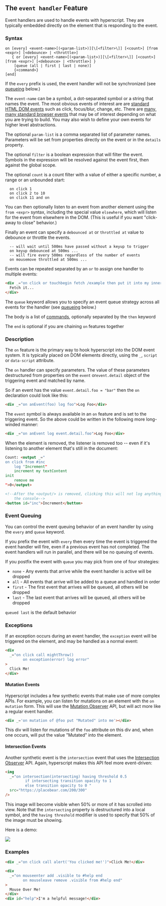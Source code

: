 
## The `event handler` Feature

Event handlers are used to handle events with hyperscript. They are typically embedded directly on the element that
is responding to the event.

### Syntax

```ebnf
on [every] <event-name>[(<param-list>)][\[<filter>\]] [<count>] [from <expr>] [<debounce> | <throttle>]
   { or [every] <event-name>[(<param-list>)][\[<filter>\]] [<count>] [from <expr>] [<debounce> | <throttle>] }
    [queue (all | first | last | none)]
    {<command>}
[end]
```

If the `every` prefix is used, the event handler will not be synchronized (see [queueing](#queueing) below.)

The `event-name` can be a symbol, a dot-separated symbol or a string that names the event. The most obvious events
of interest are are [standard HTML DOM events](https://www.w3schools.com/jsref/dom_obj_event.asp) such as click,
focus/blur, change, etc. There are [many, many standard browser events](https://developer.mozilla.org/en-US/docs/Web/Events) that
may be of interest depending on what you are trying to build. You may also wish to define your own events for higher level abstractions.

The optional `param-list` is a comma separated list of parameter names. Parameters will be set from properties directly
on the event or in the `details` property.

The optional `filter` is a boolean expression that will filter the event. Symbols in the expression will be resolved
against the event first, then against the global scope.

The optional `count` is a count filter with a value of either a specific number, a range or an unbounded start:

```
  on click 1
  on click 2 to 10
  on click 11 and on
```

You can then optionally listen to an event from another element using the `from <expr>` syntax, including the special
value `elsewhere`, which will listen for the event from elsewhere in the DOM.  (This is useful if you want "click-away to
close" behavior.)

Finally an event can specify a `debounced at` or `throttled at` value to debounce or throttle the events.

```text
  -- will wait until 500ms have passed without a keyup to trigger
  on keyup debounced at 500ms ...
  -- will fire every 500ms regardless of the number of events
  on mousemove throttled at 500ms ...
```

Events can be repeated separated by an `or` to assign one handler to multiple events:

```html
<div _="on click or touchbegin fetch /example then put it into my innerHTML">
  Fetch it...
</div>
```

The `queue` keyword allows you to specify an event queue strategy across all events for the handler (see [queueing](#queueing) below.)

The body is a list of [commands](/docs#commands), optionally separated by the `then` keyword

The `end` is optional if you are chaining `on` features together

### Description

The `on` feature is the primary way to hook hyperscript into the DOM event system. It is typically placed on
DOM elements directly, using the `_`, `script` or `data-script` attribute.

The `on` handler can specify parameters. The value of these parameters destructured from properties on the `event` or`event.detail`
object of the triggering event and matched by name.

So if an event has the value `event.detail.foo = "bar"` then the `on` declaration could look like this:

```html
<div _="on anEvent(foo) log foo">Log Foo</div>
```

The `event` symbol is always available in an `on` feature and is set to the triggering event. So the above could
be written in the following more long-winded manner:

```html
<div _="on anEvent log event.detail.foo">Log Foo</div>
```

When the element is removed, the listener is removed too -- even if it's
listening to another element that's still in the document:

```html
Count: <output _="
on click from #inc
	log "Increment"
	increment my textContent
init
	remove me
">0</output>

<!--After the <output/> is removed, clicking this will not log anything to
	the console-->
<button id="inc">Increment</button>
```

### Event Queuing

You can control the event queuing behavior of an event handler by using the `every` and `queue` keyword.

If you prefix the event with `every` then every time the event is triggered the event handler will fire, even
if a previous event has not completed. The event handlers will run in parallel, and there will be no
queuing of events.

If you postfix the event with `queue` you may pick from one of four strategies:

- `none` - Any events that arrive while the event handler is active will be dropped
- `all` - All events that arrive will be added to a queue and handled in order
- `first` - The first event that arrives will be queued, all others will be dropped
- `last` - The last event that arrives will be queued, all others will be dropped

`queued last` is the default behavior

### Exceptions

If an exception occurs during an event handler, the `exception` event will be triggered on the element, and may
be handled as a normal event:

```html
<div
  _="on click call mightThrow()
        on exception(error) log error"
>
  Click Me!
</div>
```

#### Mutation Events

Hyperscript includes a few synthetic events that make use of more complex APIs. For example, you can listen for
mutations on an element with the `on mutation` form. This will use the [Mutation Observer](https://developer.mozilla.org/en-US/docs/Web/API/MutationObserver)
API, but will act more like a regular event handler.

```html
<div _='on mutation of @foo put "Mutated" into me'></div>
```

This div will listen for mutations of the `foo` attribute on this div and, when one occurs, will put the value
"Mutated" into the element.

#### Intersection Events

Another synthetic event is the `intersection` event that uses the [Intersection Observer](https://developer.mozilla.org/en-US/docs/Web/API/Intersection_Observer_API)
API. Again, hyperscript makes this API feel more event-driven:

```html
<img
  _="on intersection(intersecting) having threshold 0.5
         if intersecting transition opacity to 1
         else transition opacity to 0 "
  src="https://placebear.com/200/300"
/>
```

This image will become visible when 50% or more of it has scrolled into view. Note that the `intersecting` property
is destructured into a local symbol, and the `having threshold` modifier is used to specify that 50% of the image
must be showing.

Here is a demo:

<img _="on intersection(intersecting) having threshold 0.5
         if intersecting transition opacity to 1
         else transition opacity to 0 "
     src="https://placebear.com/200/300"/>

### Examples

```html
<div _="on click call alert('You clicked me!')">Click Me!</div>

<div
  _="on mouseenter add .visible to #help end
        on mouseleave remove .visible from #help end"
>
  Mouse Over Me!
</div>
<div id="help">I'm a helpful message!</div>
```
